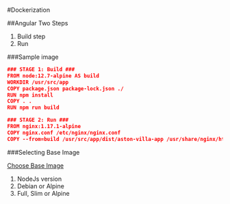 #Dockerization

##Angular
Two Steps
1. Build step
2. Run 

###Sample image
```json
### STAGE 1: Build ###
FROM node:12.7-alpine AS build
WORKDIR /usr/src/app
COPY package.json package-lock.json ./
RUN npm install
COPY . .
RUN npm run build

### STAGE 2: Run ###
FROM nginx:1.17.1-alpine
COPY nginx.conf /etc/nginx/nginx.conf
COPY --from=build /usr/src/app/dist/aston-villa-app /usr/share/nginx/html
```

###Selecting Base Image

[Choose Base Image](https://derickbailey.com/2017/03/09/selecting-a-node-js-image-for-docker/)
1. NodeJs version
2. Debian or Alpine
3. Full, Slim or Alpine
